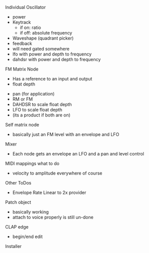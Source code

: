 Individual Oscillator

- power
- Keytrack
  - if on: ratio
  - if off: absolute frequency
- Waveshape (quadrant picker)
- feedback
- will need gated somewhere
- lfo with power and depth to frequency
- dahdsr with power and depth to frequency

FM Matrix Node
+ Has a reference to an input and output 
+ float depth
- pan (for application)
- RM or FM
- DAHDSR to scale float depth
- LFO to scale float depth
- (its a product if both are on)

Self matrix node
- basically just an FM level with an envelope and LFO

Mixer
- Each node gets an envelope an LFO and a pan and level control

MIDI mappings what to do
- velocity to amplitude everywhere of course

Other ToDos
- Envelope Rate Linear to 2x provider

Patch object
- basically working 
- attach to voice properly is still un-done

CLAP edge
- begin/end edit

Installer
